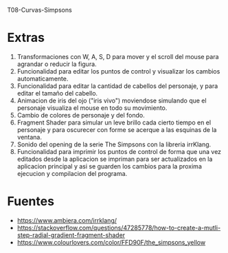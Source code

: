 T08-Curvas-Simpsons
# Extras
1. Transformaciones con W, A, S, D para mover y el scroll del mouse para agrandar o reducir la figura.
2. Funcionalidad para editar los puntos de control y visualizar los cambios automaticamente.
3. Funcionalidad para editar la cantidad de cabellos del personaje, y para editar el tamaño del cabello. 
4. Animacion de iris del ojo ("iris vivo") moviendose simulando que el personaje visualiza el mouse en todo su movimiento. 
5. Cambio de colores de personaje y del fondo.
6. Fragment Shader para simular un leve brillo cada cierto tiempo en el personaje y para oscurecer con forme se acerque a las esquinas de la ventana.
7. Sonido del opening de la serie The Simpsons con la libreria irrKlang.
8. Funcionalidad para imprimir los puntos de control de forma que una vez editados desde la aplicacion se impriman para ser actualizados en la aplicacion principal y asi se guarden los cambios para la proxima ejecucion y compilacion del programa.


# Fuentes
* https://www.ambiera.com/irrklang/
* https://stackoverflow.com/questions/47285778/how-to-create-a-mutli-step-radial-gradient-fragment-shader
* https://www.colourlovers.com/color/FFD90F/the_simpsons_yellow
